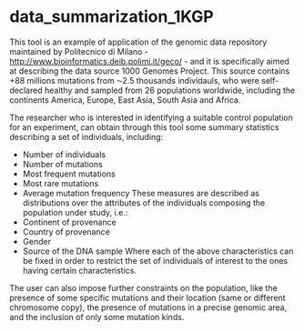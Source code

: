 # data_summarization_1KGP
This tool is an example of application of the genomic data repository maintained by Politecnico di Milano - http://www.bioinformatics.deib.polimi.it/geco/ - and it is specifically aimed at describing the data source 1000 Genomes Project. This source contains +88 millions mutations from ⁓2.5 thousands individauls, who were self-declared healthy and sampled from 26 populations worldwide, including the continents America, Europe, East Asia, South Asia and Africa.

The researcher who is interested in identifying a suitable control population for an experiment, can obtain through this tool some summary statistics describing a set of individuals, including:
- Number of individuals
- Number of mutations
- Most frequent mutations
- Most rare mutations
- Average mutation frequency
These measures are described as distributions over the attributes of the individuals composing the population under study, i.e.:
- Continent of provenance
- Country of provenance
- Gender 
- Source of the DNA sample
Where each of the above characteristics can be fixed in order to restrict the set of individuals of interest to the ones having certain characteristics. 

The user can also impose further constraints on the population, like the presence of some specific mutations and their location (same or different chromosome copy), the presence of mutations in a precise genomic area, and the inclusion of only some mutation kinds.
